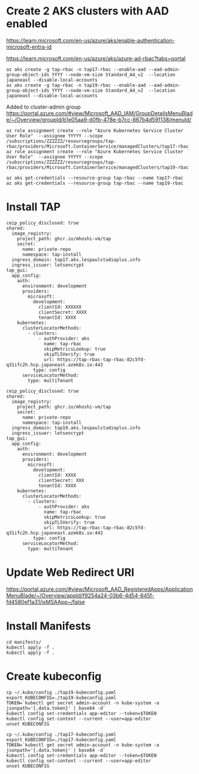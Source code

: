 # Create 2 AKS clusters with AAD enabled

https://learn.microsoft.com/en-us/azure/aks/enable-authentication-microsoft-entra-id

https://learn.microsoft.com/en-us/azure/aks/azure-ad-rbac?tabs=portal

```
az aks create -g tap-rbac -n tap17-rbac --enable-aad --aad-admin-group-object-ids YYYY --node-vm-size Standard_A4_v2  --location japaneast --disable-local-accounts
az aks create -g tap-rbac -n tap19-rbac --enable-aad --aad-admin-group-object-ids YYYY --node-vm-size Standard_A4_v2  --location japaneast --disable-local-accounts
```

Added to cluster-admin group https://portal.azure.com/#view/Microsoft_AAD_IAM/GroupDetailsMenuBlade/~/Overview/groupId/b1e05aa9-d0fb-478e-b7cc-867b4d591138/menuId/

```
az role assignment create --role "Azure Kubernetes Service Cluster User Role"  --assignee YYYYY --scope /subscriptions/ZZZZZZ/resourcegroups/tap-rbac/providers/Microsoft.ContainerService/managedClusters/tap17-rbac
az role assignment create --role "Azure Kubernetes Service Cluster User Role"  --assignee YYYYY --scope /subscriptions/ZZZZZZ/resourcegroups/tap-rbac/providers/Microsoft.ContainerService/managedClusters/tap19-rbac
```

```
az aks get-credentials --resource-group tap-rbac --name tap17-rbac
az aks get-credentials --resource-group tap-rbac --name tap19-rbac
```

# Install TAP 

```
ceip_policy_disclosed: true
shared:
  image_registry:
    project_path: ghcr.io/mhoshi-vm/tap
    secret:
      name: private-repo
      namespace: tap-install
  ingress_domain: tap17.aks.lespaulstudioplus.info
  ingress_issuer: letsencrypt
tap_gui:
  app_config:
    auth:
      environment: development
      providers:
        microsoft:
          development:
            clientId: XXXXXX
            clientSecret: XXXX
            tenantId: XXXX
    kubernetes:
      clusterLocatorMethods:
        - clusters:
            - authProvider: aks
              name: tap-rbac
              skipMetricsLookup: true
              skipTLSVerify: true
              url: https://tap-rbac-tap-rbac-82c5fd-q31ifc2h.hcp.japaneast.azmk8s.io:443
          type: config
      serviceLocatorMethod:
        type: multiTenant
```

```
ceip_policy_disclosed: true
shared:
  image_registry:
    project_path: ghcr.io/mhoshi-vm/tap
    secret:
      name: private-repo
      namespace: tap-install
  ingress_domain: tap19.aks.lespaulstudioplus.info
  ingress_issuer: letsencrypt
tap_gui:
  app_config:
    auth:
      environment: development
      providers:
        microsoft:
          development:
            clientId: XXXX
            clientSecret: XXX
            tenantId: XXXX
    kubernetes:
      clusterLocatorMethods:
        - clusters:
            - authProvider: aks
              name: tap-rbac
              skipMetricsLookup: true
              skipTLSVerify: true
              url: https://tap-rbac-tap-rbac-82c5fd-q31ifc2h.hcp.japaneast.azmk8s.io:443
          type: config
      serviceLocatorMethod:
        type: multiTenant
```

# Update Web Redirect URI

https://portal.azure.com/#view/Microsoft_AAD_RegisteredApps/ApplicationMenuBlade/~/Overview/appId/f9254a24-03b6-4d54-845f-fd4580ef1a31/isMSAApp~/false

# Install Manifests

```
cd manifests/
kubectl apply -f .
kubectl apply -f .
```

# Create kubeconfig

```
cp ~/.kube/config ./tap19-kubeconfig.yaml
export KUBECONFIG=./tap19-kubeconfig.yaml
TOKEN=`kubectl get secret admin-account -n kube-system -o jsonpath='{.data.token}' | base64 -d`
kubectl config set-credentials app-editor --token=$TOKEN
kubectl config set-context --current --user=app-editor
unset KUBECONFIG
```

```
cp ~/.kube/config ./tap17-kubeconfig.yaml
export KUBECONFIG=./tap17-kubeconfig.yaml
TOKEN=`kubectl get secret admin-account -n kube-system -o jsonpath='{.data.token}' | base64 -d`
kubectl config set-credentials app-editor --token=$TOKEN
kubectl config set-context --current --user=app-editor
unset KUBECONFIG
```